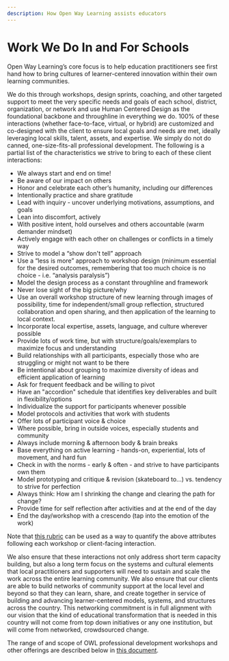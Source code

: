 ```yaml
---
description: How Open Way Learning assists educators
---
```


# Work We Do In and For Schools

Open Way Learning’s core focus is to help education practitioners see first hand how to bring cultures of learner-centered innovation within their own learning communities.

We do this through workshops, design sprints, coaching, and other targeted support to meet the very specific needs and goals of each school, district, organization, or network and use Human Centered Design as the foundational backbone and throughline in everything we do. 100% of these interactions (whether face-to-face, virtual, or hybrid) are customized and co-designed with the client to ensure local goals and needs are met, ideally leveraging local skills, talent, assets, and expertise. We simply do not do canned, one-size-fits-all professional development. The following is a partial list of the characteristics we strive to bring to each of these client interactions:

* We always start and end on time!
* Be aware of our impact on others
* Honor and celebrate each other’s humanity, including our differences
* Intentionally practice and share gratitude
* Lead with inquiry - uncover underlying motivations, assumptions, and goals
* Lean into discomfort, actively
* With positive intent, hold ourselves and others accountable (warm demander mindset)
* Actively engage with each other on challenges or conflicts in a timely way
* Strive to model a “show don't tell” approach
* Use a “less is more” approach to workshop design (minimum essential for the desired outcomes, remembering that too much choice is no choice - i.e. “analysis paralysis”)
* Model the design process as a constant throughline and framework
* Never lose sight of the big picture/why
* Use an overall workshop structure of new learning through images of possibility, time for independent/small group reflection, structured collaboration and open sharing, and then application of the learning to local context.
* Incorporate local expertise, assets, language, and culture wherever possible
* Provide lots of work time, but with structure/goals/exemplars to maximize focus and understanding
* Build relationships with all participants, especially those who are struggling or might not want to be there
* Be intentional about grouping to maximize diversity of ideas and efficient application of learning
* Ask for frequent feedback and be willing to pivot&#x20;
* Have an "accordion" schedule that identifies key deliverables and built in flexibility/options
* Individualize the support for participants whenever possible
* Model protocols and activities that work with students
* Offer lots of participant voice & choice
* Where possible, bring in outside voices, especially students and community
* Always include morning & afternoon body & brain breaks
* Base everything on active learning - hands-on, experiential, lots of movement, and hard fun
* Check in with the norms - early & often - and strive to have participants own them
* Model prototyping and critique & revision (skateboard to...) vs. tendency to strive for perfection
* Always think: How am I shrinking the change and clearing the path for change?
* Provide time for self reflection after activities and at the end of the day
* End the day/workshop with a crescendo (tap into the emotion of the work)

Note that [this rubric](https://docs.google.com/spreadsheets/d/1hV\_ih2\_98p5\_J63su9xibnsJi-\_fSBcDHRF3gJxtbPQ/edit?usp=sharing) can be used as a way to quantify the above attributes following each workshop or client-facing interaction.

We also ensure that these interactions not only address short term capacity building, but also a long term focus on the systems and cultural elements that local practitioners and supporters will need to sustain and scale the work across the entire learning community. We also ensure that our clients are able to build networks of community support at the local level and beyond so that they can learn, share, and create together in service of building and advancing learner-centered models, systems, and structures across the country. This networking commitment is in full alignment with our vision that the kind of educational transformation that is needed in this country will not come from top down initiatives or any one institution, but will come from networked, crowdsourced change.

The range of and scope of OWL professional development workshops and other offerings are described below in [this document](https://docs.google.com/presentation/d/149ZsxLJROMyFI7njaNLz9ECnqeLxKUG1qnqoEryrVXY/edit?usp=sharing).
